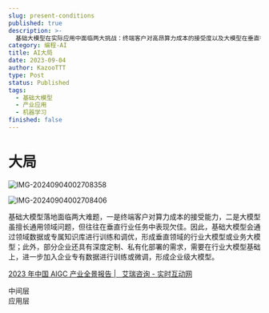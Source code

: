 ```yaml
---
slug: present-conditions
published: true
description: >-
  基础大模型在实际应用中面临两大挑战：终端客户对高昂算力成本的接受度以及大模型在垂直行业任务中的表现不足。为解决这些问题，大模型通常会通过领域特定数据或知识库进行训练和优化，以形成适用于垂直领域的行业大模型或业务大模型。此外，一些企业还有深度定制和私有化部署的需求，需要在行业大模型的基础上，进一步加入企业专有数据进行训练或微调，以构建企业级大模型。
category: 编程-AI
title: AI大局
date: 2023-09-04
author: KazooTTT
type: Post
status: Published
tags:
  - 基础大模型
  - 产业应用
  - 机器学习
finished: false
---
```


# 大局

![IMG-20240904002708358](https://pictures.kazoottt.top/2024/10/20241017-f444952a6f250a1577ef0bb6e0b2841e.png)

![IMG-20240904002708406](https://pictures.kazoottt.top/2024/10/20241017-19840b5bdf81b7f542746ffcc779b8c0.png)

基础大模型落地面临两大难题，一是终端客户对算力成本的接受能力，二是大模型虽擅长通用领域问题，但往往在垂直行业任务中表现欠佳。因此，基础大模型会通过领域数据或专属知识库进行训练和调优，形成垂直领域的行业大模型或业务大模型；此外，部分企业还具有深度定制、私有化部署的需求，需要在行业大模型基础上，进一步加入企业专有数据进行训练或微调，形成企业级大模型。

[2023 年中国 AIGC 产业全景报告 |   艾瑞咨询 - 实时互动网](https://www.nxrte.com/zixun/31964.html)

中间层  
应用层
